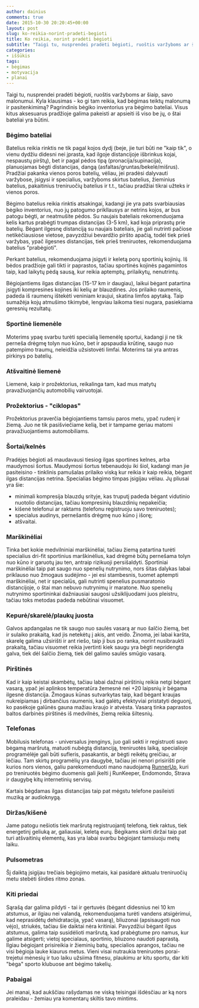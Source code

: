 ```yaml
---
author: dainius
comments: true
date: 2015-10-30 20:20:45+00:00
layout: post
slug: ko-reikia-norint-pradeti-begioti
title: Ko reikia, norint pradėti bėgioti
subtitle: "Taigi tu, nusprendei pradėti bėgioti, ruoštis varžyboms ar šiaip, savo malonumui. Kyla klausimas - ko gi tam reikia, kad bėgimas teiktų malonumą ir pasitenkimimą? Pagrindinis bėgiko inventorius yra bėgimo bateliai. Visus kitus aksesuarus pradžioje galima pakeisti ar apsieiti iš viso be jų, o štai bateliai yra būtini."
categories:
- iššūkis
tags:
- bėgimas
- motyvacija
- planai
---
```


Taigi tu, nusprendei pradėti bėgioti, ruoštis varžyboms ar šiaip, savo malonumui. Kyla klausimas - ko gi tam reikia, kad bėgimas teiktų malonumą ir pasitenkimimą? Pagrindinis bėgiko inventorius yra bėgimo bateliai. Visus kitus aksesuarus pradžioje galima pakeisti ar apsieiti iš viso be jų, o štai bateliai yra būtini.

### Bėgimo bateliai

Batelius reikia rinktis ne tik pagal kojos dydį (beje, jie turi būti ne "kaip tik", o vienu dydžiu didesni nei įprasta, kad ilgoje distancijoje išbrinkus kojai, nespaustų pirštų), bet ir pagal pėdos tipą (pronacija/supinacija), planuojamas bėgti distancijas, dangą (asfaltas/gruntas/bekelė/mišrus). Pradžiai pakanka vienos poros batelių, vėliau, jei pradėsi dalyvauti varžybose, įsigysi ir specialius, varžyboms skirtus batelius, žieminius batelius, pakaitinius treniruočių batelius ir t.t., tačiau pradžiai tikrai užteks ir vienos poros.

Bėgimo batelius reikia rinktis atsakingai, kadangi jie yra pats svarbiausias bėgiko inventorius, nuo jų patogumo prikllausys ar netrins kojos, ar bus patogu bėgti, ar neatmušite pėdos. Su naujais bateliais rekomenduojama kelis kartus prabėgti trumpas distancijas (3-5 km), kad koja priprastų prie batelių. Bėgant ilgesnę distanciją su naujais bateliais, jie gali nutrinti pačiose netikėčiausiose vietose, pavyzdžiui bevardžio piršto apačią, todėl tiek prieš varžybas, ypač ilgesnes distancijas, tiek prieš treniruotes, rekomenduojama batelius "prabėgioti".

Perkant batelius, rekomenduojama įsigyti ir keletą porų sportinių kojinių. Iš bėdos pradžioje gali tikti ir paprastos, tačiau sportinės kojinės pagamintos taip, kad laikytų pėdą sausą, kur reikia aptemptų, prilaikytų, nenutrintų.

Bėgiojantiems ilgas distancijas (15-17 km ir daugiau), laikui bėgant patartina įsigyti kompresines kojines iki kelių ar blauzdines. Jos prilaiko raumenis, padeda iš raumenų ištekėti veniniam kraujui, skatina limfos apytaką. Taip sumažėja kojų atmušimo tikimybė, lengviau laikoma tiesi nugara, pasiekiama geresnių rezultatų.

### Sportinė liemenėle

Moterims ypaę svarbu turėti specialią liemenėlę sportui, kadangi ji ne tik perneša drėgmę tolyn nuo kūno, bet ir apspaudia krūtinę, saugo nuo patempimo traumų, neleidžia užsistovėti limfai. Moterims tai yra antras pirkinys po batelių.

### Atšvaitinė liemenė

Liemenė, kaip ir prožektorius, reikalinga tam, kad mus matytų pravažiuojančių automobilių vairuotojai.

### Prožektorius - "ciklopas"

Prožektorius praverčia bėgiojantiems tamsiu paros metu, ypač rudenį ir žiemą. Juo ne tik pasišviečiame kelią, bet ir tampame geriau matomi pravažiuojantiems automobiliams.

### Šortai/kelnės

Pradėjęs bėgioti aš maudavausi tiesiog ilgas sportines kelnes, arba maudymosi šortus. Maudymosi šortus tebenaudoju iki šiol, kadangi man jie pasiteisino - tinklinis pamušalas prilaiko viską kur reikia ir kaip reikia, bėgant ilgas distancijas netrina. Specialias bėgimo timpas įsigijau vėliau. Jų pliusai yra šie:
 
 - minimali kompresija blauzdų srityje, kas truputį padeda bėgant vidutinio nuotolio distancijas, tačiau kompresinių blauzdinių nepakeičia;
 - kišenė telefonui ar raktams (telefonu registruoju savo treniruotes);
 - specialus audinys, pernešantis drėgmę nuo kūno į išorę;
 - atšvaitai.
  
### Marškinėliai

Tinka bet kokie medvilniniai marškinėliai, tačiau žiemą patartina turėti specialius dri-fit sportinius marškinėlius, kad drėgmė būtų pernešama tolyn nuo kūno ir garuotų jau ten, antraip rizikuoji persišaldyti. Sportiniai marškinėliai taip pat saugo nuo spenelių nutrynimo, nors šitas dalykas labai priklauso nuo žmogaus sudėjimo - jei esi stambesnis, tuomet aptempti marškinėliai, net ir specialūs, gali nutrinti spenelius pusmaratonio distancijoje, o štai man nebuvo nutrynimų ir maratone. Nuo spenelių nutrynimo sportininkai dažniausiai saugosi užsiklijuodami juos pleistru, tačiau toks metodas padeda nebūtinai visuomet.
 
### Kepurė/skarelė/plaukų juosta
 
Galvos apdangalas ne tik saugo nuo saulės vasarą ar nuo šalčio žiemą, bet ir sulaiko prakaitą, kad jis netekėtų į akis, ant veido. Žinoma, jei labai karšta, skarelę galima užsirišti ir ant riešo, taip ji bus po ranka, norint nusibraukti prakaitą, tačiau visuomet reikia įvertinti kiek saugu yra bėgti nepridengta galva, tiek dėl šalčio žiemą, tiek dėl galimo saulės smūgio vasarą.

### Pirštinės

Kad ir kaip keistai skambėtų, tačiau labai dažnai pirštinių reikia netgi bėgant vasarą, ypač jei aplinkos temperatūra žemesnė nei +20 laipsnių ir bėgama ilgesnė distancija. Žmogaus kūnas sutvarkytas taip, kad bėgant kraujas nukreipiamas į dirbančius raumenis, kad galėtų efektyviai pristatyti deguonį, ko pasėkoje galūnės gauna mažiau kraujo ir atvėsta. Vasarą tinka paprastos baltos darbinės pirštinės iš medvilnės, žiemą reikia šiltesnių.

### Telefonas

Mobilusis telefonas - universalus įrenginys, juo gali sekti ir registruoti savo bėgamą maršrutą, matuoti nubėgtą distanciją, treniruotės laiką, specialioje programėlėje gali būti sufleris, pasakantis, ar bėgti reikėtų greičiau, ar lėčiau. Tam skirtų programėlių yra daugybė, tačiau jei nenori prisirišti prie kurios nors vienos, galiu parekomenduoti mano naudojamą [RunnerUp](https://play.google.com/store/apps/details?id=org.runnerup), kuri po treniruotės bėgimo duomenis gali įkelti į RunKeeper, Endomondo, Strava ir daugybę kitų internetinių servisų.

Kartais bėgdamas ilgas distancijas taip pat mėgstu telefone pasileisti muziką ar audioknygą.

### Diržas/kišenė

Jame patogu nešiotis tiek maršrutą registruojantį telefoną, tiek raktus, tiek energetinį geliuką ar, galiausiai, keletą eurų. Bėgikams skirti diržai taip pat turi atšvaitinių elementų, kas yra labai svarbu bėgiojant tamsiuoju metų laiku.

### Pulsometras

Šį daiktą įsigijau trečiais bėgiojimo metais, kai pasidarė aktualu treniruočių metu stebėti širdies ritmo zonas.


### Kiti priedai

Sąrašą dar galima pildyti - tai ir gertuvės (bėgant didesnius nei 10 km atstumus, ar ilgiau nei valandą, rekomenduojama turėti vandens atsigėrimui, kad neprasidėtų dehidratacija, ypač vasarą), bliuzonai (apsisaugoti nuo vėjo), striukės, tačiau šie daiktai nėra kritiniai. Pavyzdžiui bėgant ilgus atstumus, galima taip susidėlioti maršrutą, kad prabėgtume pro namus, kur galime atsigerti; vietoj specialaus, sportinio, bliuzono naudoti paprastą. Ilgiau bėgiojant prisireikia ir žieminių batų, specialios aprangos, tačiau ne visi bėgioja lauke kiaurus metus. Vieni visai nutraukia treniruotes porai-trejetui mėnesių ir tuo laiku užsiima fitnesu, plaukimu ar kitu sportu, dar kiti "bėga" sporto klubuose ant bėgimo takelių.

### Pabaigai

Jei manai, kad aukščiau rašydamas ne viską teisingai išdėsčiau ar ką nors praleidau - žemiau yra komentarų skiltis tavo mintims.

